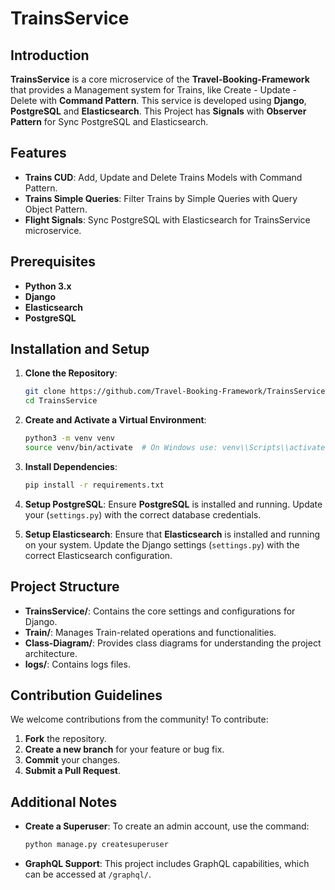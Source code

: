 # TrainsService

## Introduction

**TrainsService** is a core microservice of the **Travel-Booking-Framework** that provides a Management system for Trains, like Create - Update - Delete with **Command Pattern**.
This service is developed using **Django**, **PostgreSQL** and **Elasticsearch**. This Project has **Signals** with **Observer Pattern** for Sync PostgreSQL and Elasticsearch.

## Features

- **Trains CUD**: Add, Update and Delete Trains Models with Command Pattern.
- **Trains Simple Queries**: Filter Trains by Simple Queries with Query Object Pattern.
- **Flight Signals**: Sync PostgreSQL with Elasticsearch for TrainsService microservice.

## Prerequisites

- **Python 3.x**
- **Django**
- **Elasticsearch**
- **PostgreSQL**

## Installation and Setup

1. **Clone the Repository**:

   ```bash
   git clone https://github.com/Travel-Booking-Framework/TrainsService
   cd TrainsService
   ```

2. **Create and Activate a Virtual Environment**:

    ```bash
    python3 -m venv venv
    source venv/bin/activate  # On Windows use: venv\\Scripts\\activate
    ```

3. **Install Dependencies**:

    ```bash
    pip install -r requirements.txt
    ```

4. **Setup PostgreSQL**: Ensure **PostgreSQL** is installed and running. Update your (`settings.py`) with the correct database credentials.

5. **Setup Elasticsearch**: Ensure that **Elasticsearch** is installed and running on your system. Update the Django settings (`settings.py`) with the correct Elasticsearch configuration.

## Project Structure

- **TrainsService/**: Contains the core settings and configurations for Django.
- **Train/**: Manages Train-related operations and functionalities.
- **Class-Diagram/**: Provides class diagrams for understanding the project architecture.
- **logs/**: Contains logs files.

## Contribution Guidelines

We welcome contributions from the community! To contribute:

1. **Fork** the repository.
2. **Create a new branch** for your feature or bug fix.
3. **Commit** your changes.
4. **Submit a Pull Request**.


## Additional Notes

- **Create a Superuser**: To create an admin account, use the command:
  ```bash
  python manage.py createsuperuser
  ```

- **GraphQL Support**: This project includes GraphQL capabilities, which can be accessed at `/graphql/`.